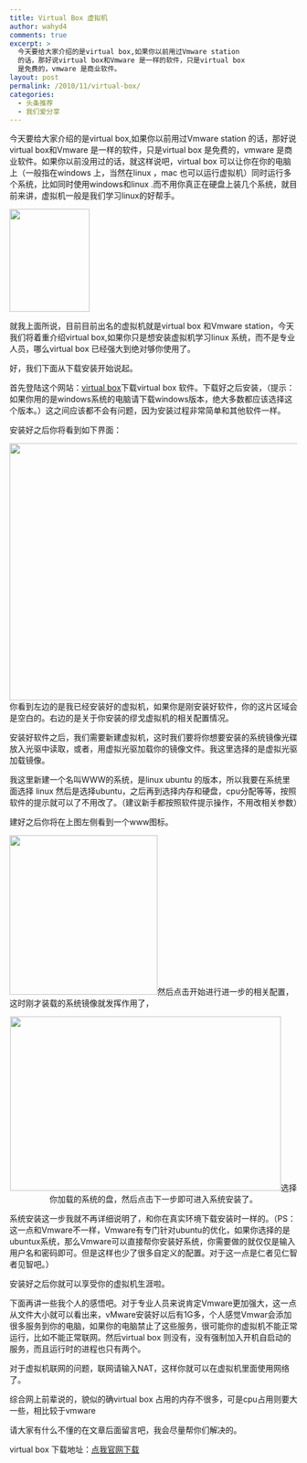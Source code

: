```yaml
---
title: Virtual Box 虚拟机
author: wahyd4
comments: true
excerpt: >
  今天要给大家介绍的是virtual box,如果你以前用过Vmware station
  的话，那好说virtual box和Vmware 是一样的软件，只是virtual box
  是免费的，vmware 是商业软件。
layout: post
permalink: /2010/11/virtual-box/
categories:
  - 头条推荐
  - 我们爱分享
---
```

今天要给大家介绍的是virtual box,如果你以前用过Vmware station 的话，那好说virtual box和Vmware 是一样的软件，只是virtual box 是免费的，vmware 是商业软件。如果你以前没用过的话，就这样说吧，virtual box 可以让你在你的电脑上（一般指在windows 上，当然在linux ，mac 也可以运行虚拟机）同时运行多个系统，比如同时使用windows和linux .而不用你真正在硬盘上装几个系统，就目前来讲，虚拟机一般是我们学习linux的好帮手。

[<img class="aligncenter size-full wp-image-979" title="11-28-1_conew1" src="/images/2010/11/11-28-1_conew1.jpg" alt="" width="140" height="180" />][1]

就我上面所说，目前目前出名的虚拟机就是virtual box 和Vmware station，今天我们将着重介绍virtual box,如果你只是想安装虚拟机学习linux 系统，而不是专业人员，哪么virtual box 已经强大到绝对够你使用了。

好，我们下面从下载安装开始说起。

首先登陆这个网站：<a href="http://www.virtualbox.org/" target="_blank">virtual box</a>下载virtual box 软件。下载好之后安装，（提示：如果你用的是windows系统的电脑请下载windows版本，绝大多数都应该选择这个版本。）这之间应该都不会有问题，因为安装过程非常简单和其他软件一样。

安装好之后你将看到如下界面：

[<img class="aligncenter size-full wp-image-980" title="11-28-2_conew1" src="/images/2010/11/11-28-2_conew1.jpg" alt="" width="599" height="450" />][2]你看到左边的是我已经安装好的虚拟机，如果你是刚安装好软件，你的这片区域会是空白的。右边的是关于你安装的缪戈虚拟机的相关配置情况。

安装好软件之后，我们需要新建虚拟机，这时我们要将你想要安装的系统镜像光碟放入光驱中读取，或者，用虚拟光驱加载你的镜像文件。我这里选择的是虚拟光驱加载镜像。

我这里新建一个名叫WWW的系统，是linux ubuntu 的版本，所以我要在系统里面选择 linux 然后是选择ubuntu，之后再到选择内存和硬盘，cpu分配等等，按照软件的提示就可以了不用改了。（建议新手都按照软件提示操作，不用改相关参数）

建好之后你将在上图左侧看到一个www图标。

[<img class="aligncenter size-full wp-image-981" title="11-28-3_conew1" src="/images/2010/11/11-28-3_conew1.jpg" alt="" width="259" height="279" />][3]然后点击开始进行进一步的相关配置，这时刚才装载的系统镜像就发挥作用了，

<p style="text-align: center;">
  <a href="/images/2010/11/11-28-4_conew1.jpg"><img class="aligncenter size-full wp-image-982" title="11-28-4_conew1" src="/images/2010/11/11-28-4_conew1.jpg" alt="" width="474" height="305" /></a>选择你加载的系统的盘，然后点击下一步即可进入系统安装了。
</p>

系统安装这一步我就不再详细说明了，和你在真实环境下载安装时一样的。（PS：这一点和Vmware不一样，Vmware有专门针对ubuntu的优化，如果你选择的是ubuntux系统，那么Vmware可以直接帮你安装好系统，你需要做的就仅仅是输入用户名和密码即可。但是这样也少了很多自定义的配置。对于这一点是仁者见仁智者见智吧。）

安装好之后你就可以享受你的虚拟机生涯啦。

下面再讲一些我个人的感悟吧。对于专业人员来说肯定Vmware更加强大，这一点从文件大小就可以看出来，vMware安装好以后有1G多，个人感觉Vmwar会添加很多服务到你的电脑，如果你的电脑禁止了这些服务，很可能你的虚拟机不能正常运行，比如不能正常联网。然后virtual box 则没有，没有强制加入开机自启动的服务，而且运行时的进程也只有两个。

对于虚拟机联网的问题，联网请输入NAT，这样你就可以在虚拟机里面使用网络了。

综合网上前辈说的，貌似的确virtual box 占用的内存不很多，可是cpu占用则要大一些，相比较于vmware

请大家有什么不懂的在文章后面留言吧，我会尽量帮你们解决的。

virtual box 下载地址：<a href="http://www.virtualbox.org/wiki/Downloads" target="_blank">点我官网下载</a>

 [1]: /images/2010/11/11-28-1_conew1.jpg
 [2]: /images/2010/11/11-28-2_conew1.jpg
 [3]: /images/2010/11/11-28-3_conew1.jpg
